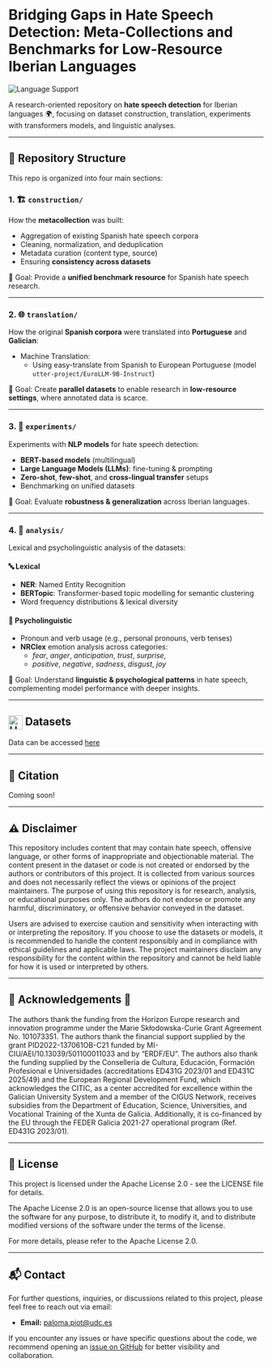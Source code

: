 # Bridging Gaps in Hate Speech Detection: Meta-Collections and Benchmarks for Low-Resource Iberian Languages

![Language Support](https://img.shields.io/badge/Language-Multilingual-blue) 

A research-oriented repository on **hate speech detection** for Iberian languages 🌍, focusing on dataset construction, translation, experiments with transformers models, and linguistic analyses.

---

## 📂 Repository Structure

This repo is organized into four main sections:

### 1. 🏗️ `construction/`
How the **metacollection** was built:
- Aggregation of existing Spanish hate speech corpora  
- Cleaning, normalization, and deduplication  
- Metadata curation (content type, source)  
- Ensuring **consistency across datasets**  

📌 Goal: Provide a **unified benchmark resource** for Spanish hate speech research.  

---

### 2. 🌐 `translation/`
How the original **Spanish corpora** were translated into **Portuguese** and **Galician**:
- Machine Translation:
  - Using easy-translate from Spanish to European Portuguese (model `utter-project/EuroLLM-9B-Instruct`)

📌 Goal: Create **parallel datasets** to enable research in **low-resource settings**, where annotated data is scarce.  

---

### 3. 🔬 `experiments/`
Experiments with **NLP models** for hate speech detection:
- **BERT-based models** (multilingual)  
- **Large Language Models (LLMs)**: fine-tuning & prompting  
- **Zero-shot**, **few-shot**, and **cross-lingual transfer** setups  
- Benchmarking on unified datasets  

📌 Goal: Evaluate **robustness & generalization** across Iberian languages.  

---

### 4. 🧩 `analysis/`
Lexical and psycholinguistic analysis of the datasets:

#### 🔤 Lexical
- **NER**: Named Entity Recognition  
- **BERTopic**: Transformer-based topic modelling for semantic clustering  
- Word frequency distributions & lexical diversity  

#### 🧠 Psycholinguistic
- Pronoun and verb usage (e.g., personal pronouns, verb tenses)  
- **NRClex** emotion analysis across categories:  
  - *fear*, *anger*, *anticipation*, *trust*, *surprise*,  
  - *positive*, *negative*, *sadness*, *disgust*, *joy*  

📌 Goal: Understand **linguistic & psychological patterns** in hate speech, complementing model performance with deeper insights.  

---

## <img src="https://huggingface.co/favicon.ico" alt="Hugging Face" width="28" style="vertical-align: middle;"/> Datasets

Data can be accessed [here](https://huggingface.co/datasets/irlab-udc/MetaHateES)

---

## 📑 Citation

Coming soon!

---

## ⚠️ Disclaimer 

This repository includes content that may contain hate speech, offensive language, or other forms of inappropriate and objectionable material. The content present in the dataset or code is not created or endorsed by the authors or contributors of this project. It is collected from various sources and does not necessarily reflect the views or opinions of the project maintainers.  The purpose of using this repository is for research, analysis, or educational purposes only. The authors do not endorse or promote any harmful, discriminatory, or offensive behavior conveyed in the dataset.

Users are advised to exercise caution and sensitivity when interacting with or interpreting the repository. If you choose to use the datasets or models, it is recommended to handle the content responsibly and in compliance with ethical guidelines and applicable laws.  The project maintainers disclaim any responsibility for the content within the repository and cannot be held liable for how it is used or interpreted by others.

---

## 🙏 Acknowledgements 🙏

The authors thank the funding from the Horizon Europe research and innovation programme under the Marie Skłodowska-Curie Grant Agreement No. 101073351. The authors thank the financial support supplied by the grant PID2022-137061OB-C21 funded by MI-CIU/AEI/10.13039/501100011033 and by “ERDF/EU”. The authors also thank the funding supplied by the Consellería de Cultura, Educación, Formación Profesional e Universidades (accreditations ED431G 2023/01 and ED431C 2025/49) and the European Regional Development Fund, which acknowledges the CITIC, as a center accredited for excellence within the Galician University System and a member of the CIGUS Network, receives subsidies from the Department of Education, Science, Universities, and Vocational Training of the Xunta de Galicia. Additionally, it is co-financed by the EU through the FEDER Galicia 2021-27 operational program (Ref. ED431G 2023/01).

---

## 📜 License 

This project is licensed under the Apache License 2.0 - see the LICENSE file for details.

The Apache License 2.0 is an open-source license that allows you to use the software for any purpose, to distribute it, to modify it, and to distribute modified versions of the software under the terms of the license.

For more details, please refer to the Apache License 2.0.

---

## 📬 Contact 

For further questions, inquiries, or discussions related to this project, please feel free to reach out via email:

- **Email:** [paloma.piot@udc.es](mailto:paloma.piot@udc.es)

If you encounter any issues or have specific questions about the code, we recommend opening an [issue on GitHub](github.com/mlhate) for better visibility and collaboration.
